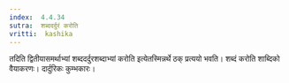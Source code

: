 ```yaml
---
index:  4.4.34
sutra:  शब्ददर्दुरं करोति
vritti:  kashika 
---
```


तदिति द्वितीयासमर्थाभ्यां शब्ददर्दुरशब्दाभ्यां करोति इत्येतस्मिन्नर्थे ठक् प्रत्ययो भवति। शब्दं करोति शाब्दिको वैयाकरणः। दार्दुरिकः कुम्भकारः।

